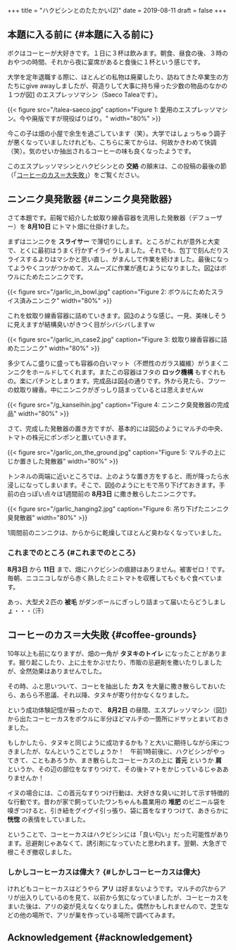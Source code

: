 +++
title = "ハクビシンとのたたかい(2)"
date = 2019-08-11
draft = false
+++

## 本題に入る前に {#本題に入る前に}

ボクはコーヒーが大好きです。１日に３杯は飲みます。朝食、昼食の後、３時のおやつの時間、それから夜に宴席があると食後に１杯という感じです。

大学を定年退職する際に、ほとんどの私物は廃棄したり、訪ねてきた卒業生の方たちにgive awayしましたが、荷造りして大事に持ち帰った少数の物品のなかの１つが図[1](#orgabdaee9)
のエスプレッソマシン（Saeco Taleaです）。

<a id="orgabdaee9"></a>

{{< figure src="/talea-saeco.jpg" caption="Figure 1: 愛用のエスプレッソマシン。今や廃版ですが現役ばりばり。" width="80%" >}}

今この子は畑の小屋で余生を過ごしています（笑）。大学ではしょっちゅう調子が悪くなっていましたけれども、こちらに来てからは、何故かきわめて快調（笑）。気のせいか抽出されるコーヒーの味も良くなったようです。

このエスプレッソマシンとハクビシンとの **交絡** の顛末は、この投稿の最後の節（「[コーヒーのカス＝大失敗」](#coffee-grounds)）をご覧ください。


## ニンニク臭発散器 {#ニンニク臭発散器}

さて本題です。前報で紹介した蚊取り線香容器を流用した発散器（デフューザー）を **8月10日** にトマト畑に仕掛けました。

まずはニンニクを **スライサー** で薄切りにします。ところがこれが意外と大変で、とくに最初はうまく行かずイライラしました。それでも、包丁で刻んだりスライスするよりはマシかと思い直し、がまんして作業を続けました。最後になってようやくコツがつかめて、スムーズに作業が進むようになりました。図[2](#org9da33cd)はボウルにためたニンニクです。

<a id="org9da33cd"></a>

{{< figure src="/garlic_in_bowl.jpg" caption="Figure 2: ボウルにためたスライス済みニンニク" width="80%" >}}

これを蚊取り線香容器に詰めていきます。図[3](#org060e751)のような感じ。一見、美味しそうに見えますが結構臭いがきつく目がシバシバしますｗ

<a id="org060e751"></a>

{{< figure src="/garlic_in_case2.jpg" caption="Figure 3: 蚊取り線香容器に詰めたニンニク" width="80%" >}}

多少てんこ盛りに盛っても容器の白いマット（不燃性のガラス繊維）がうまくニンニクをホールドしてくれます。またこの容器はフタの **ロック機構** もすぐれもの。楽にパチンとしまります。完成品は図[4](#org9f9c3dc)の通りです。外から見たら、フツーの蚊取り線香。中にニンニクがぎっしり詰まっているとは思えませんｗ

<a id="org9f9c3dc"></a>

{{< figure src="/g_kanseihin.jpg" caption="Figure 4: ニンニク臭発散器の完成品" width="80%" >}}

さて、完成した発散器の置き方ですが、基本的には図[5](#org2a187db)のようにマルチの中央、トマトの株元にポンポンと置いていきます。

<a id="org2a187db"></a>

{{< figure src="/garlic_on_the_ground.jpg" caption="Figure 5: マルチの上にじか置きした発散器" width="80%" >}}

トンネルの両端に近いところでは、上のような置き方をすると、雨が降ったら水浸しになってしまいます。そこで、図[6](#org705ffee)のようにヒモで吊り下げておきます。手前の白っぽい点々は1週間前の **8月3日** に撒き散らしたニンニクです。

<a id="org705ffee"></a>

{{< figure src="/garlic_hanging2.jpg" caption="Figure 6: 吊り下げたニンニク臭発散器" width="80%" >}}

1周間前のニンニクは、からからに乾燥してほとんど臭わなくなっていました。


### これまでのところ {#これまでのところ}

**8月3日** から **11日** まで、畑にハクビシンの痕跡はありません。被害ゼロ！です。毎朝、ニコニコしながら赤く熟したミニトマトを収穫してもぐもぐ食べています。

あっ、大型犬２匹の **被毛** がダンボールにぎっしり詰まって届いたらどうしましょ・・・（汗）


## コーヒーのカス＝大失敗 {#coffee-grounds}

10年以上も前になりますが、畑の一角が **タヌキのトイレ** になったことがあります。掘り起こしたり、上に土をかぶせたり、市販の忌避剤を撒いたりしましたが、全然効果はありませんでした。

その時、ふと思いついて、コーヒを抽出した **カス** を大量に撒き散らしておいたら、あらら不思議、それ以降、タヌキが寄り付かなくなりました。

という成功体験記憶が蘇ったので、 **8月2日** の昼間、エスプレッソマシン（図[1](#orgabdaee9)）から出たコーヒーカスをボウルに半分ほどマルチの一箇所にドサッとまいておきました。

もしかしたら、タヌキと同じように成功するかも？と大いに期待しながら床につきましたが、なんということでしょうか！　午前1時前後に、ハクビシンがやってきて、こともあろうか、まき散らしたコーヒーカスの上に  **首元** というか **肩** というか、その辺の部位をなすりつけて、その後トマトをかじっているじゃあありませんか！

イヌの場合には、この首元なすりつけ行動は、大好きな臭いに対して示す特徴的な行動です。昔わが家で飼っていたワンちゃんも農業用の **堆肥** のビニール袋を嗅ぎつけると、引き紐をグイグイ引っ張り、袋に首をなすりつけて、あきらかに **恍惚** の表情をしていました。

ということで、コーヒーカスはハクビシンには「良い匂い」だった可能性があります。忌避剤じゃあなくて、誘引剤になっていたと思われます。翌朝、大急ぎで根こそぎ撤収しました。


### しかしコーヒーカスは偉大？ {#しかしコーヒーカスは偉大}

けれどもコーヒーカスはどうやら **アリ** は好まないようです。マルチの穴からアリが出入りしているのを見て、以前から気になっていましたが、コーヒーカスをまいた後は、アリの姿が見えなくなりました。偶然かもしれませんので、芝生などの他の場所で、アリが巣を作っている場所で調べてみます。


## Acknowledgement {#acknowledgement}